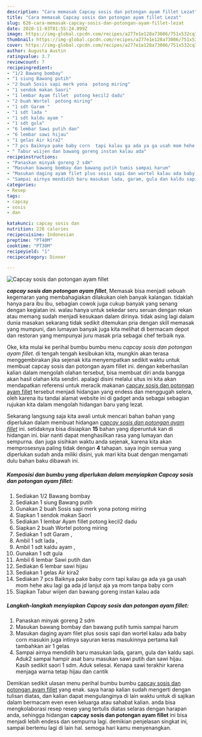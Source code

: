 ```yaml
---
description: "Cara memasak Capcay sosis dan potongan ayam fillet Lezat"
title: "Cara memasak Capcay sosis dan potongan ayam fillet Lezat"
slug: 626-cara-memasak-capcay-sosis-dan-potongan-ayam-fillet-lezat
date: 2020-11-03T01:55:24.099Z
image: https://img-global.cpcdn.com/recipes/a277e1e128a73086/751x532cq70/capcay-sosis-dan-potongan-ayam-fillet-foto-resep-utama.jpg
thumbnail: https://img-global.cpcdn.com/recipes/a277e1e128a73086/751x532cq70/capcay-sosis-dan-potongan-ayam-fillet-foto-resep-utama.jpg
cover: https://img-global.cpcdn.com/recipes/a277e1e128a73086/751x532cq70/capcay-sosis-dan-potongan-ayam-fillet-foto-resep-utama.jpg
author: Augusta Austin
ratingvalue: 3.7
reviewcount: 7
recipeingredient:
- "1/2 Bawang bombay"
- "1 siung Bawang putih"
- "2 buah Sosis sapi merk yona  potong miring"
- "1 sendok makan Saori"
- "1 lembar Ayam fillet  potong kecil2 dadu"
- "2 buah Wortel  potong miring"
- "1 sdt Garam "
- "1 sdt lada "
- "1 sdt kaldu ayam "
- "1 sdt gula"
- "6 lembar Sawi putih dan"
- "6 lembar sawi hijau"
- "1 gelas Air kira2"
- "7 pcs Baiknya pake baby corn  tapi kalau ga ada ya ga usah mom hehe aku lagi ga ada jd lanjut aja ya mom tanpa baby corn"
- " Tabur wiijen dan bawang goreng instan kalau ada"
recipeinstructions:
- "Panaskan minyak goreng 2 sdm"
- "Masukan bawang bombay dan bawang putih tumis sampai harum"
- "Masukan daging ayam filet plus sosis sapi dan wortel kalau ada baby corn masukin juga intinya sayuran keras masukinnya pertama kali tambahkan air 1 gelas"
- "Sampai airnya mendidih baru masukan lada, garam, gula dan kaldu sapi. Aduk2 sampai hampir asat baru masukan sawi putih dan sawi hijau. Kasih sedikit saori 1 sdm. Aduk selesai. Kenapa sawi terakhir karena menjaga warna tetap hijau dan cantik"
categories:
- Resep
tags:
- capcay
- sosis
- dan

katakunci: capcay sosis dan 
nutrition: 228 calories
recipecuisine: Indonesian
preptime: "PT40M"
cooktime: "PT30M"
recipeyield: "1"
recipecategory: Dinner

---
```



![Capcay sosis dan potongan ayam fillet](https://img-global.cpcdn.com/recipes/a277e1e128a73086/751x532cq70/capcay-sosis-dan-potongan-ayam-fillet-foto-resep-utama.jpg)

<b><i>capcay sosis dan potongan ayam fillet</i></b>, Memasak bisa menjadi sebuah kegemaran yang membahagiakan dilakukan oleh banyak kalangan. tidaklah hanya para ibu ibu, sebagian cowok juga cukup banyak yang senang dengan kegiatan ini. walau hanya untuk sekedar seru seruan dengan rekan atau memang sudah menjadi kesukaan dalam dirinya. tidak asing lagi dalam dunia masakan sekarang tidak sedikit ditemukan pria dengan skill memasak yang mumpuni, dan lumayan banyak juga kita melihat di bermacam depot dan restoran yang mempunyai juru masak pria sebagai chef terbaik nya.



Oke, kita mulai ke perihal bumbu bumbu menu <i>capcay sosis dan potongan ayam fillet</i>. di tengah tengah kesibukan kita, mungkin akan terasa menggembirakan jika sejenak kita menyempatkan sedikit waktu untuk membuat capcay sosis dan potongan ayam fillet ini. dengan keberhasilan kalian dalam mengolah olahan tersebut, bisa membuat diri anda bangga akan hasil olahan kita sendiri. apalagi disini melalui situs ini kita akan mendapatkan referensi untuk meracik makanan <u>capcay sosis dan potongan ayam fillet</u> tersebut menjadi hidangan yang endess dan menggugah selera, oleh karena itu tandai alamat website ini di gadget anda sebagai sebagian rujukan kita dalam mengolah hidangan baru yang lezat.


Sekarang langsung saja kita awali untuk mencari bahan bahan yang diperlukan dalam membuat hidangan <u><i>capcay sosis dan potongan ayam fillet</i></u> ini. setidaknya bisa disiapkan <b>15</b> bahan yang diperuntuk kan di hidangan ini. biar nanti dapat menghasilkan rasa yang lumayan dan sempurna. dan juga sisihkan waktu anda sejenak, karena kita akan memprosesnya paling tidak dengan <b>4</b> tahapan. saya ingin semua yang diperlukan sudah anda miliki disini, yuk mari kita buat dengan mengamati dulu bahan baku dibawah ini.

<!--inarticleads1-->

##### Komposisi dan bumbu yang diperlukan dalam menyiapkan Capcay sosis dan potongan ayam fillet:

1. Sediakan 1/2 Bawang bombay
1. Sediakan 1 siung Bawang putih
1. Gunakan 2 buah Sosis sapi merk yona  potong miring
1. Siapkan 1 sendok makan Saori
1. Sediakan 1 lembar Ayam fillet  potong kecil2 dadu
1. Siapkan 2 buah Wortel  potong miring
1. Sediakan 1 sdt Garam ,
1. Ambil 1 sdt lada ,
1. Ambil 1 sdt kaldu ayam ,
1. Gunakan 1 sdt gula
1. Ambil 6 lembar Sawi putih dan
1. Sediakan 6 lembar sawi hijau
1. Sediakan 1 gelas Air kira2
1. Sediakan 7 pcs Baiknya pake baby corn  tapi kalau ga ada ya ga usah mom hehe aku lagi ga ada jd lanjut aja ya mom tanpa baby corn
1. Siapkan  Tabur wiijen dan bawang goreng instan kalau ada




<!--inarticleads2-->

##### Langkah-langkah menyiapkan Capcay sosis dan potongan ayam fillet:

1. Panaskan minyak goreng 2 sdm
1. Masukan bawang bombay dan bawang putih tumis sampai harum
1. Masukan daging ayam filet plus sosis sapi dan wortel kalau ada baby corn masukin juga intinya sayuran keras masukinnya pertama kali tambahkan air 1 gelas
1. Sampai airnya mendidih baru masukan lada, garam, gula dan kaldu sapi. Aduk2 sampai hampir asat baru masukan sawi putih dan sawi hijau. Kasih sedikit saori 1 sdm. Aduk selesai. Kenapa sawi terakhir karena menjaga warna tetap hijau dan cantik




Demikian sedikit ulasan menu perihal bumbu bumbu <u>capcay sosis dan potongan ayam fillet</u> yang enak. saya harap kalian sudah mengerti dengan tulisan diatas, dan kalian dapat mengulanginya di lain waktu untuk di sajikan dalam bermacam even even keluarga atau sahabat kalian. anda bisa mengkolaborasi resep resep yang tertulis diatas selaras dengan harapan anda, sehingga hidangan <b>capcay sosis dan potongan ayam fillet</b> ini bisa menjadi lebih endess dan sempurna lagi. demikian penjelasan singkat ini, sampai bertemu lagi di lain hal. semoga hari kamu menyenangkan.
